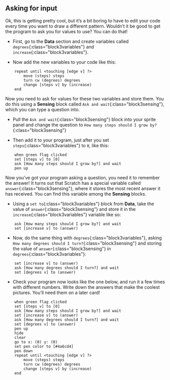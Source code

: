 ## Asking for input

Ok, this is getting pretty cool, but it’s a bit boring to have to edit your code every time you want to draw a different pattern. Wouldn’t it be good to get the program to ask you for values to use? You can do that!

+ First, go to the **Data** section and create variables called `degrees`{:class="block3variables"} and `increase`{:class="block3variables"}.

+ Now add the new variables to your code like this: 

```blocks3
    repeat until <touching [edge v] ?> 
        move (steps) steps
        turn cw (degrees) degrees
        change [steps v] by (increase)
    end
```

Now you need to ask for values for these two variables and store them. You do this using a **Sensing** block called `Ask and wait`{:class="block3sensing"}, which you can type a question into. 

+ Pull the `Ask and wait`{:class="block3sensing"} block into your sprite panel and change the question to `How many steps should I grow by?`{:class="block3sensing"}

+ Then add it to your program, just after you set `steps`{:class="block3variables"} to `0`, like this: 

```blocks3
    when green flag clicked
    set [steps v] to [0]
    ask [How many steps should I grow by?] and wait
    pen up
```

Now you’ve got your program asking a question, you need it to remember the answer! It turns out that Scratch has a special variable called `answer`{:class="block3sensing"}, where it stores the most recent answer it has received. You can find this variable among the **Sensing** blocks. 

+ Using a `set to`{:class="block3variables"} block from **Data**, take the value of `answer`{:class="block3sensing"} and store it in the `increase`{:class="block3variables"} variable like so: 

```blocks3
    ask [How many steps should I grow by?] and wait
    set [increase v] to (answer)
```

+ Now, do the same thing with `degrees`{:class="block3variables"}, asking `How many degrees should I turn?`{:class="block3sensing"} and storing the value of `answer`{:class="block3sensing"} in `degrees`{:class="block3variables"}: 

```blocks3
    set [increase v] to (answer)
    ask [How many degrees should I turn?] and wait
    set [degrees v] to (answer)
```

+ Check your program now looks like the one below, and run it a few times with different numbers. Write down the answers that make the coolest pictures. You’ll need them on a later card! 

```blocks3
    when green flag clicked
    set [steps v] to [0]
    ask [How many steps should I grow by?] and wait
    set [increase v] to (answer)
    ask [How many degrees should I turn?] and wait
    set [degrees v] to (answer)
    pen up
    hide
    clear
    go to x: (0) y: (0)
    set pen color to [#4a6cd4]
    pen down
    repeat until <touching [edge v] ?> 
        move (steps) steps
        turn cw (degrees) degrees
        change [steps v] by (increase)
    end
```

